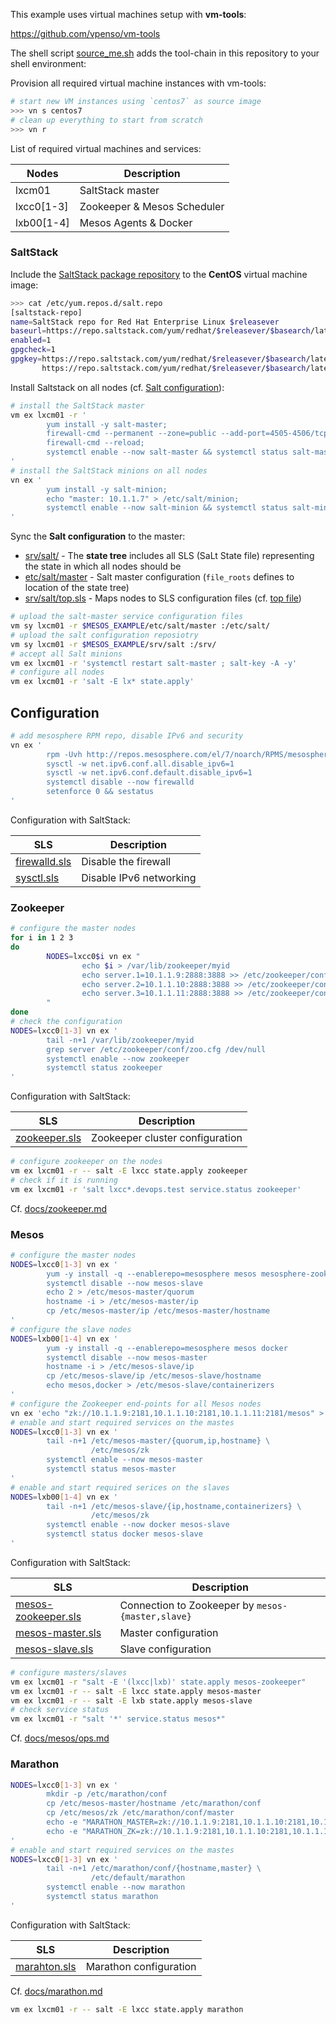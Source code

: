 This example uses virtual machines setup with **vm-tools**:

<https://github.com/vpenso/vm-tools>

The shell script [source_me.sh](source_me.sh) adds the tool-chain in this repository to your shell environment:

Provision all required virtual machine instances with vm-tools:

```bash
# start new VM instances using `centos7` as source image
>>> vn s centos7
# clean up everything to start from scratch
>>> vn r
```

List of required virtual machines and services:

Nodes            | Description
-----------------|---------------------
lxcm01           | SaltStack master
lxcc0[1-3]       | Zookeeper & Mesos Scheduler
lxb00[1-4]       | Mesos Agents & Docker

### SaltStack

Include the [SaltStack package repository][spr] to the **CentOS** virtual machine image:

[spr]: https://docs.saltstack.com/en/latest/topics/installation/rhel.html

```bash
>>> cat /etc/yum.repos.d/salt.repo
[saltstack-repo]
name=SaltStack repo for Red Hat Enterprise Linux $releasever
baseurl=https://repo.saltstack.com/yum/redhat/$releasever/$basearch/latest
enabled=1
gpgcheck=1
gpgkey=https://repo.saltstack.com/yum/redhat/$releasever/$basearch/latest/SALTSTACK-GPG-KEY.pub
       https://repo.saltstack.com/yum/redhat/$releasever/$basearch/latest/base/RPM-GPG-KEY-CentOS-7
```

Install Saltstack on all nodes (cf. [Salt configuration](https://docs.saltstack.com/en/latest/ref/configuration/index.html)):

```bash
# install the SaltStack master
vm ex lxcm01 -r '
        yum install -y salt-master;
        firewall-cmd --permanent --zone=public --add-port=4505-4506/tcp;
        firewall-cmd --reload;
        systemctl enable --now salt-master && systemctl status salt-master
'
# install the SaltStack minions on all nodes
vn ex '
        yum install -y salt-minion;
        echo "master: 10.1.1.7" > /etc/salt/minion;
        systemctl enable --now salt-minion && systemctl status salt-minion
'
```

Sync the **Salt configuration** to the master:

* [srv/salt/](srv/salt/) - The **state tree** includes all SLS (SaLt State file) representing the state in which all nodes should be
* [etc/salt/master](etc/salt/master) - Salt master configuration (`file_roots` defines to location of the state tree)
* [srv/salt/top.sls](srv/salt/top.sls) - Maps nodes to SLS configuration files (cf. [top file](https://docs.saltstack.com/en/latest/ref/states/top.html))

```bash
# upload the salt-master service configuration files
vm sy lxcm01 -r $MESOS_EXAMPLE/etc/salt/master :/etc/salt/
# upload the salt configuration reposiotry
vm sy lxcm01 -r $MESOS_EXAMPLE/srv/salt :/srv/
# accept all Salt minions
vm ex lxcm01 -r 'systemctl restart salt-master ; salt-key -A -y'
# configure all nodes
vm ex lxcm01 -r 'salt -E lx* state.apply'
```

## Configuration

```bash
# add mesosphere RPM repo, disable IPv6 and security
vn ex '
        rpm -Uvh http://repos.mesosphere.com/el/7/noarch/RPMS/mesosphere-el-repo-7-3.noarch.rpm
        sysctl -w net.ipv6.conf.all.disable_ipv6=1
        sysctl -w net.ipv6.conf.default.disable_ipv6=1
        systemctl disable --now firewalld
        setenforce 0 && sestatus
'
```

Configuration with SaltStack:

SLS                      | Description
-------------------------|-----------------------
[firewalld.sls][9]       | Disable the firewall
[sysctl.sls][10]         | Disable IPv6 networking

### Zookeeper

```bash
# configure the master nodes
for i in 1 2 3
do
        NODES=lxcc0$i vn ex "
                echo $i > /var/lib/zookeeper/myid
                echo server.1=10.1.1.9:2888:3888 >> /etc/zookeeper/conf/zoo.cfg
                echo server.2=10.1.1.10:2888:3888 >> /etc/zookeeper/conf/zoo.cfg
                echo server.3=10.1.1.11:2888:3888 >> /etc/zookeeper/conf/zoo.cfg
        "
done
# check the configuration
NODES=lxcc0[1-3] vn ex '
        tail -n+1 /var/lib/zookeeper/myid
        grep server /etc/zookeeper/conf/zoo.cfg /dev/null
        systemctl enable --now zookeeper
        systemctl status zookeeper
'
```

Configuration with SaltStack:

SLS                      | Description
-------------------------|-----------------------
[zookeeper.sls][5]       | Zookeeper cluster configuration

```bash
# configure zookeeper on the nodes
vm ex lxcm01 -r -- salt -E lxcc state.apply zookeeper
# check if it is running
vm ex lxcm01 -r 'salt lxcc*.devops.test service.status zookeeper'
```

Cf. [docs/zookeeper.md][11]

### Mesos


```bash
# configure the master nodes
NODES=lxcc0[1-3] vn ex '
        yum -y install -q --enablerepo=mesosphere mesos mesosphere-zookeeper marathon
        systemctl disable --now mesos-slave
        echo 2 > /etc/mesos-master/quorum
        hostname -i > /etc/mesos-master/ip
        cp /etc/mesos-master/ip /etc/mesos-master/hostname
'
# configure the slave nodes
NODES=lxb00[1-4] vn ex '
        yum -y install -q --enablerepo=mesosphere mesos docker
        systemctl disable --now mesos-master
        hostname -i > /etc/mesos-slave/ip
        cp /etc/mesos-slave/ip /etc/mesos-slave/hostname
        echo mesos,docker > /etc/mesos-slave/containerizers
'
# configure the Zookeeper end-points for all Mesos nodes
vn ex 'echo "zk://10.1.1.9:2181,10.1.1.10:2181,10.1.1.11:2181/mesos" > /etc/mesos/zk'
# enable and start required services on the mastes
NODES=lxcc0[1-3] vn ex '
        tail -n+1 /etc/mesos-master/{quorum,ip,hostname} \
                  /etc/mesos/zk
        systemctl enable --now mesos-master
        systemctl status mesos-master
'
# enable and start required serices on the slaves
NODES=lxb00[1-4] vn ex '
        tail -n+1 /etc/mesos-slave/{ip,hostname,containerizers} \
                  /etc/mesos/zk
        systemctl enable --now docker mesos-slave
        systemctl status docker mesos-slave
'
```

Configuration with SaltStack:

SLS                      | Description
-------------------------|-----------------------
[mesos-zookeeper.sls][7] | Connection to Zookeeper by `mesos-{master,slave}`
[mesos-master.sls][6]    | Master configuration
[mesos-slave.sls][8]     | Slave configuration

```bash
# configure masters/slaves 
vm ex lxcm01 -r "salt -E '(lxcc|lxb)' state.apply mesos-zookeeper"
vm ex lxcm01 -r -- salt -E lxcc state.apply mesos-master
vm ex lxcm01 -r -- salt -E lxb state.apply mesos-slave
# check service status
vm ex lxcm01 -r "salt '*' service.status mesos*"
```

Cf. [docs/mesos/ops.md][13]

###  Marathon

```bash
NODES=lxcc0[1-3] vn ex '
        mkdir -p /etc/marathon/conf
        cp /etc/mesos-master/hostname /etc/marathon/conf
        cp /etc/mesos/zk /etc/marathon/conf/master
        echo -e "MARATHON_MASTER=zk://10.1.1.9:2181,10.1.1.10:2181,10.1.1.11:2181/mesos" > /etc/default/marathon
        echo -e "MARATHON_ZK=zk://10.1.1.9:2181,10.1.1.10:2181,10.1.1.11:2181/marathon" >> /etc/default/marathon
'
# enable and start required services on the mastes
NODES=lxcc0[1-3] vn ex '
        tail -n+1 /etc/marathon/conf/{hostname,master} \
                  /etc/default/marathon
        systemctl enable --now marathon
        systemctl status marathon
'
```

Configuration with SaltStack:

SLS                      | Description
-------------------------|-----------------------
[marahton.sls][14]       | Marathon configuration

Cf. [docs/marathon.md][12]

```bash
vm ex lxcm01 -r -- salt -E lxcc state.apply marathon
```


[5]:  srv/salt/zookeeper.sls
[6]:  srv/salt/mesos-master.sls
[7]:  srv/salt/mesos-zookeeper.sls
[8]:  srv/salt/mesos-slave.sls
[9]:  srv/salt/firwalld.sls
[10]: srv/salt/sysctl.sls
[11]: docs/zookeeper.md
[12]: docs/marathon.md
[13]: docs/mesos/ops.md
[14]: srv/salt/marathon.sls

